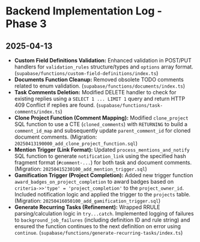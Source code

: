 # Backend Implementation Log - Phase 3

## 2025-04-13

-   **Custom Field Definitions Validation:** Enhanced validation in POST/PUT handlers for `validation_rules` structure/types and `options` array format. (`supabase/functions/custom-field-definitions/index.ts`)
-   **Documents Function Cleanup:** Removed obsolete TODO comments related to enum validation. (`supabase/functions/documents/index.ts`)
-   **Task Comments Deletion:** Modified DELETE handler to check for existing replies using a `SELECT 1 ... LIMIT 1` query and return HTTP 409 Conflict if replies are found. (`supabase/functions/task-comments/index.ts`)
-   **Clone Project Function (Comment Mapping):** Modified `clone_project` SQL function to use a CTE (`cloned_comments`) with `RETURNING` to build a `comment_id_map` and subsequently update `parent_comment_id` for cloned document comments. (Migration: `20250413190000_add_clone_project_function.sql`)
-   **Mention Trigger (Link Format):** Updated `process_mentions_and_notify` SQL function to generate `notification_link` using the specified hash fragment format (`#comment-...`) for both task and document comments. (Migration: `20250415230100_add_mention_trigger.sql`)
-   **Gamification Trigger (Project Completion):** Added new trigger function `award_badges_on_project_completion` to award badges based on `criteria->>'type' = 'project_completion'` to the `project_owner_id`. Included notification logic and applied the trigger to the `projects` table. (Migration: `20250416050100_add_gamification_trigger.sql`)
-   **Generate Recurring Tasks (Refinement):** Wrapped RRULE parsing/calculation logic in `try...catch`. Implemented logging of failures to `background_job_failures` (including definition ID and rule string) and ensured the function continues to the next definition on error using `continue`. (`supabase/functions/generate-recurring-tasks/index.ts`)
